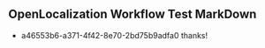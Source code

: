 ## OpenLocalization Workflow Test MarkDown
* a46553b6-a371-4f42-8e70-2bd75b9adfa0 thanks!

<!--HONumber=Aug16_HO2-->



